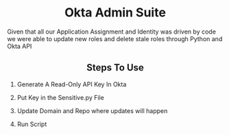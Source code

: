 <h1 align="center">Okta Admin Suite</h1> 

<p>Given that all our Application Assignment and Identity was driven by code we were able to update new roles and delete stale roles through Python and Okta API<p>


<h2 align="center">Steps To Use</h2>

1. Generate A Read-Only API Key In Okta

2. Put Key in the Sensitive.py File 

3. Update Domain and Repo where updates will happen

4. Run Script 